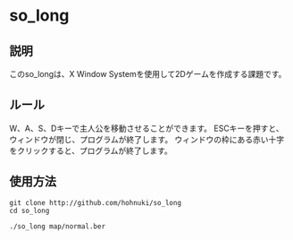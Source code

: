 # so_long

## 説明
このso_longは、X Window Systemを使用して2Dゲームを作成する課題です。

## ルール
W、A、S、Dキーで主人公を移動させることができます。
ESCキーを押すと、ウィンドウが閉じ、プログラムが終了します。
ウィンドウの枠にある赤い十字をクリックすると、プログラムが終了します。

## 使用方法
```
git clone http://github.com/hohnuki/so_long
cd so_long
```

```
./so_long map/normal.ber
```
